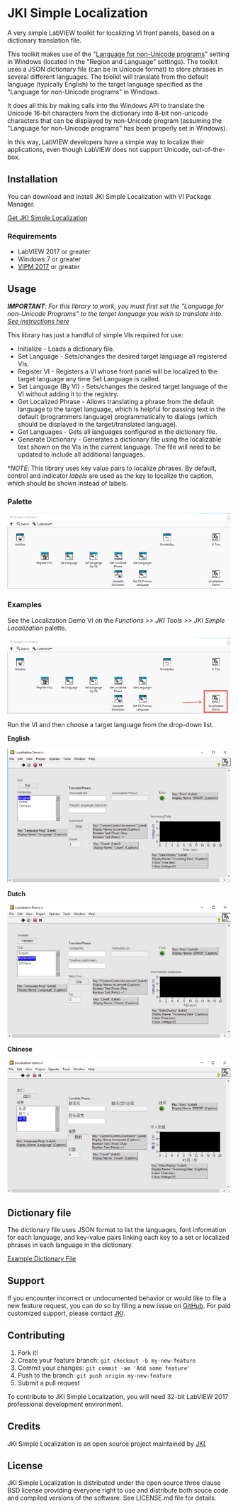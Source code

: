# JKI Simple Localization
A very simple LabVIEW toolkit for localizing VI front panels, based on a dictionary translation file.

This toolkit makes use of the "[Language for non-Unicode programs](https://www.digitalcitizen.life/changing-display-language-used-non-unicode-programs)" setting in Windows (located in the "Region and Language" settings). The toolkit uses a JSON dictionary file (can be in Unicode format) to store phrases in several different languages.  The toolkit will translate from the default language (typically English) to the target language specified as the "Language for non-Unicode programs" in Windows.

It does all this by making calls into the Windows API to translate the Unicode 16-bit characters from the dictionary into 8-bit non-unicode characters that can be displayed by non-Unicode program (assuming the "Language for non-Unicode programs" has been properly set in Windows).

In this way, LabVIEW developers have a simple way to localize their applications, even though LabVIEW does not support Unicode, out-of-the-box.

## Installation

You can download and install JKI Simple Localization with VI Package Manager.

[Get JKI Simple Localization](http://vipm.jki.net/#!/package/jki_lib_simple-localization)

### Requirements
- LabVIEW 2017 or greater
- Windows 7 or greater
- [VIPM 2017](https://vipm.jki.net) or greater

## Usage

*__IMPORTANT__: For this library to work, you must first set the "Language for non-Unicode Programs" to the target language you wish to translate into. [See instructions here](https://github.com/JKISoftware/JKI-Simple-Localization/wiki/Configuring-Windows-Language-(System-Locale))*

This library has just a handful of simple VIs required for use:

- Initialize - Loads a dictionary file.
- Set Language - Sets/changes the desired target language all registered VIs.
- Register VI - Registers a VI whose front panel will be localized to the target language any time Set Language is called.
- Set Language (By VI) - Sets/changes the desired target language of the VI without adding it to the registry.
- Get Localized Phrase - Allows translating a phrase from the default language to the target language, which is helpful for passing text in the default (programmers language) programmatically to dialogs (which should be displayed in the target/translated language).
- Get Languages - Gets all languages configured in the dictionary file.
- Generate Dictionary - Generates a dictionary file using the localizable text shown on the VIs in the current language. The file will need to be updated to include all additional languages.

*_NOTE_: This library uses key value pairs to localize phrases. By default, control and indicator _labels_ are used as the key to localize the caption, which should be shown instead of labels. 

### Palette

![SimpleLocalizationPalette](https://github.com/JKISoftware/JKI-Simple-Localization/blob/master/documentation%20support/Simple%20Localization%20Palette.png)

### Examples

See the Localization Demo VI on the *Functions >> JKI Tools >> JKI Simple Localization* palette.

![LocalizationDemoPalette](https://github.com/JKISoftware/JKI-Simple-Localization/blob/master/documentation%20support/Localization%20Demo%20Palette.png)

Run the VI and then choose a target language from the drop-down list.

__English__

![Example_english](https://github.com/JKISoftware/JKI-Simple-Localization/blob/master/documentation%20support/Example_english.png)

__Dutch__

![Example_dutch](https://github.com/JKISoftware/JKI-Simple-Localization/blob/master/documentation%20support/Example_dutch.png)

__Chinese__

![Example_chinese](https://github.com/JKISoftware/JKI-Simple-Localization/blob/master/documentation%20support/Example_chinese.png)

## Dictionary file

The dictionary file uses JSON format to list the languages, font information for each language, and key-value pairs linking each key to a set or localized phrases in each language in the dictionary.

[Example Dictionary File](https://github.com/JKISoftware/JKI-Simple-Localization/wiki/Example-Dictionary-File)

## Support

If you encounter incorrect or undocumented behavior or would like to file a new feature request, you can do so by filing a new issue on
[GitHub](https://github.com/JKISoftware/JKI-Simple-Localization/issues). For paid customized support, please contact [JKI](http://jki.net).

## Contributing

1. Fork it!
2. Create your feature branch: `git checkout -b my-new-feature`
3. Commit your changes: `git commit -am 'Add some feature'`
4. Push to the branch: `git push origin my-new-feature`
5. Submit a pull request

To contribute to JKI Simple Localization, you will need 32-bit LabVIEW 2017 professional development environment.

## Credits

JKI Simple Localization is an open source project maintained by [JKI](http://jki.net).

## License

JKI Simple Localization is distributed under the open source three clause BSD license providing everyone right to use and distribute both souce code and compiled versions of the software. See LICENSE.md file for details.

